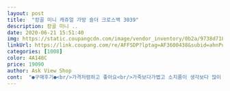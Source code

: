 ```yaml
---
layout: post 
title:  "캉골 미니 캐쥬얼 가방 숄더 크로스백 3039" 
description: 캉골 미니 ..
date: 2020-06-21 15:51:40 
img: https://static.coupangcdn.com/image/vendor_inventory/0b2a/9738d7183eb72510b7a0a31e8d03f4b552454ab44e38a8926cf44e0b1f04.jpg 
linkUrl: https://link.coupang.com/re/AFFSDP?lptag=AF3600438&subid=ahnPublicAsk&pageKey=1384331023&itemId=2419032415&vendorItemId=70901644227&traceid=V0-113-8d9e4d41947accab 
categories: [1008] 
color: 4A148C 
price: 19090 
author: Ask View Shop 
cont:  "●구매후기●<br/>가격저렴하고 좋아요<br/>가죽보다가볍고 소지품이 생각보다 많이 들어감<br/>강추합니당<br/>냄시도 거의 안나염<br/>너무너무 마음에 듭니다 .<br/> 수납 공간도 6개 정도 되는거 같아요 끈조절도 가능합니다! 앞으로 맨날맨날 들고 다닐꺼예요!! 그리고 배송도 예상기간 보다 1주일이나 빨리 왔어용<br/>너비가 작아보여도 이것저것 넣구 닫으니<br/>도착예정일보다더 훠ㅓ어어어어어얼씬 일찍왔어영<br/>믿고 구매해보았는데 역시나.<br/>.<br/><br/>불편하거나 빵빵하지도 않아서 좋아영 ㅋㅋㅋ<br/>사이즈 보시라고 면봉하나 올려보았어요<br/>손풍기넣구 핸드폰 넣으면 빡빡해서 많이 불편하다 느끼는 찰나<br/>수납쩌네영 키 걸이도 달려있네영 ㅋㅋ 키걸이는<br/>슬림하고<br/>이 가방을 보았어용(더위릉 많이타서 제 손풍기가 좀 큰편입니당)<br/>짝퉁느낌 없네영 (품질보증서+판매가(백화점가) 부착되어있네영)<br/>짝퉁이란 댓글보았어요 .<br/>.<br/><br/>차키 걸어넣으니 딱이예양<br/>출퇴근 용으로 작은 사이즈 가방을 메고 다니는데<br/>캉골가방 두개 가지고있어서<br/>캉골이 이뻐요<br/>탈부착 되는 고리라서 너무좋네영<br/>특히나 예쁘네영 ㅋㅋ<br/>힙색용으로 나온 크로스백은 생각보다 작아서<br/>" 
---
```

